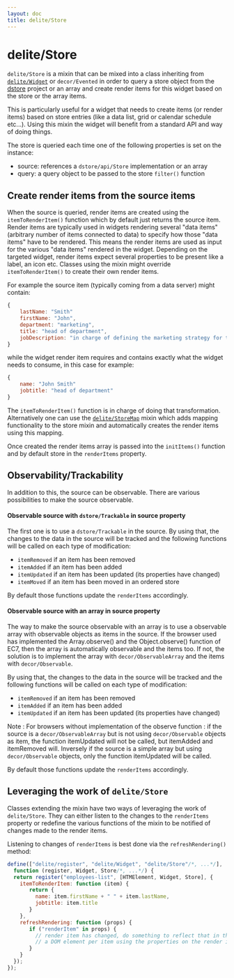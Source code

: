 ```yaml
---
layout: doc
title: delite/Store
---
```


# delite/Store

`delite/Store` is a mixin that can be mixed into a class inheriting from [`delite/Widget`](Widget.md) or `decor/Evented`
in order to query a store object from the [dstore](http://dstorejs.io/) project or an array and create render items for this
widget based on the store or the array items.

This is particularly useful for a widget that needs to create items (or render items) based on store entries
(like a data list, grid or calendar schedule etc...). Using this mixin the widget will benefit from a standard API and
way of doing things.

The store is queried each time one of the following properties is set on the instance:

* source: references a `dstore/api/Store` implementation or an array
* query: a query object to be passed to the store `filter()` function

## Create render items from the source items

When the source is queried, render items are created using the `itemToRenderItem()` function which by default just returns the
source item. Render items are typically used in widgets rendering several "data items" (arbitrary number of items
connected to data) to specify how those "data items" have to be rendered. This means the render items are used as input
for the various "data items" rendered in the widget. Depending on the targeted widget, render items expect several
properties to be present like a label, an icon etc. Classes using the mixin might override `itemToRenderItem()` to create
their own render items.

For example the source item (typically coming from a data server) might contain:

```js
{
    lastName: "Smith"
    firstName: "John",
    department: "marketing",
    title: "head of department",
    jobDescription: "in charge of defining the marketing strategy for the company"
}
```

while the widget render item requires and contains exactly what the widget needs to consume, in this case for example:

```js
{
    name: "John Smith"
    jobtitle: "head of department"
}
```

The `itemToRenderItem()` function is in charge of doing that transformation. Alternatively one can use the 
[`delite/StoreMap`](StoreMap.md) mixin which adds mapping functionality to the store mixin and automatically creates the 
render items using this mapping.

Once created the render items array is passed into the `initItems()` function and by default store in the
`renderItems` property.

## Observability/Trackability

In addition to this, the source can be observable.
There are various possibilities to make the source observable.

#### Observable source with `dstore/Trackable` in source property

The first one is to use a `dstore/Trackable` in the source.
By using that, the changes to the data in the source will be tracked and the following functions will be called on each
type of modification:

* `itemRemoved` if an item has been removed
* `itemAdded` if an item has been added
* `itemUpdated` if an item has been updated (its properties have changed)
* `itemMoved` if an item has been moved in an ordered store

By default those functions update the `renderItems` accordingly.

#### Observable source with an array in source property

The way to make the source observable with an array is to use a observable array with observable objects as items
in the source.
If the browser used has implemented the Array.observe() and the Object.observe() function of EC7, then the array is
automatically observable and the items too.
If not, the solution is to implement the array with `decor/ObservableArray` and the items with `decor/Observable`.

By using that, the changes to the data in the source will be tracked and the following functions will be called on each
type of modification:

* `itemRemoved` if an item has been removed
* `itemAdded` if an item has been added
* `itemUpdated` if an item has been updated (its properties have changed)

Note : For browsers without implementation of the observe function : if the source is a `decor/ObservableArray` but is not
using `decor/Observable` objects as item, the function itemUpdated will not be called, but itemAdded and itemRemoved will.
Inversely if the source is a simple array but using `decor/Observable` objects, only the function itemUpdated will be
called.

By default those functions update the `renderItems` accordingly.

## Leveraging the work of `delite/Store`

Classes extending the mixin have two ways of leveraging the work of `delite/Store`. They can either listen to the changes
to the `renderItems` property or redefine the various functions of the mixin to be notified of changes made to the render
items.

Listening to changes of `renderItems` is best done via the `refreshRendering()` method:

```js
define(["delite/register", "delite/Widget", "delite/Store"/*, ...*/], 
  function (register, Widget, Store/*, ...*/) {
  return register("employees-list", [HTMElement, Widget, Store], {
   	itemToRenderItem: function (item) {
   	   return {
   	     name: item.firstName + " " + item.lastName,
   	     jobtitle: item.title
   	   }
	},
    refreshRendering: function (props) {
       if ("renderItem" in props) {
         // render item has changed, do something to reflect that in the rendering by adding for example
         // a DOM element per item using the properties on the render item 
       }
    }
  });
});
```
